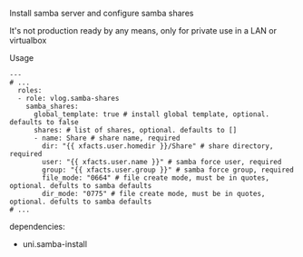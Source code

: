 Install samba server and configure samba shares

It's not production ready by any means, only for private use in a LAN or virtualbox

Usage
```
---
# ...
  roles:
  - role: vlog.samba-shares
    samba_shares:
      global_template: true # install global template, optional. defaults to false
      shares: # list of shares, optional. defaults to []
      - name: Share # share name, required
        dir: "{{ xfacts.user.homedir }}/Share" # share directory, required
        user: "{{ xfacts.user.name }}" # samba force user, required
        group: "{{ xfacts.user.group }}" # samba force group, required
        file_mode: "0664" # file create mode, must be in quotes, optional. defults to samba defaults
        dir_mode: "0775" # file create mode, must be in quotes, optional. defults to samba defaults
# ...
```

dependencies:
- uni.samba-install
